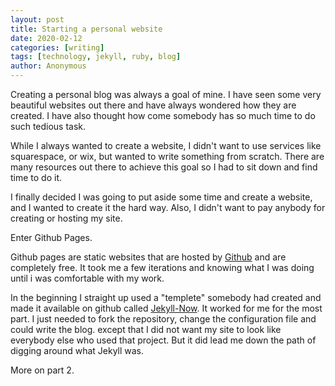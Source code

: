 ```yaml
---
layout: post
title: Starting a personal website
date: 2020-02-12
categories: [writing]
tags: [technology, jekyll, ruby, blog]
author: Anonymous
---
```


Creating a personal blog was always a goal of mine. I have seen some very beautiful websites out there and have always wondered how they are created. I have also thought how come somebody has so much time to do such tedious task. 

While I always wanted to create a website, I didn't want to use services like squarespace, or wix, but wanted to write something from scratch. There are many resources out there to achieve this goal so I had to sit down and find time to do it. 

I finally decided I was going to put aside some time and create a website, and I wanted to create it the hard way. Also, I didn't want to pay anybody for creating or hosting my site. 

Enter Github Pages.

Github pages are static websites that are hosted by [Github](https://github.com) and are completely free. It took me a few iterations and knowing what I was doing until i was comfortable with my work. 

In the beginning I straight up used a "templete" somebody had created and made it available on github called [Jekyll-Now](https://github.com/barryclark/jekyll-now). It worked for me for the most part. I just needed to fork the repository, change the configuration file and could write the blog. except that I did not want my site to look like everybody else who used that project. But it did lead me down the path of digging around what Jekyll was. 

More on part 2.